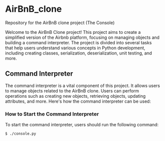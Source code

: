 # AirBnB_clone
Repository for the AirBnB clone project (The Console)

Welcome to the AirBnB Clone project! This project aims to create a simplified version of the Airbnb platform, focusing on managing objects and building a command interpreter. The project is divided into several tasks that help users understand various concepts in Python development, including creating classes, serialization, deserialization, unit testing, and more.

## Command Interpreter

The command interpreter is a vital component of this project. It allows users to manage objects related to the AirBnB clone. Users can perform operations such as creating new objects, retrieving objects, updating attributes, and more. Here's how the command interpreter can be used:

### How to Start the Command Interpreter

To start the command interpreter, users should run the following command:

```bash
$ ./console.py
